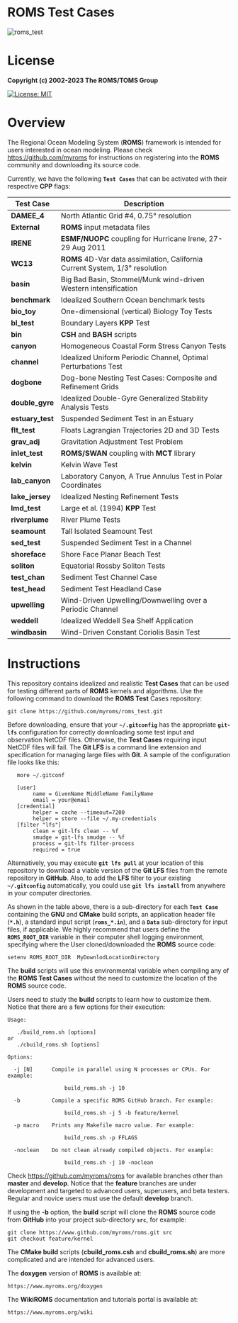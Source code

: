 # **ROMS Test Cases**

![roms_test](https://github.com/myroms/roms_test/assets/23062912/98128120-c5c8-4668-96aa-8ce88b3c947a)

# **License**

**Copyright (c) 2002-2023 The ROMS/TOMS Group**

[![License: MIT](https://img.shields.io/badge/License-MIT-yellow.svg)](https://opensource.org/licenses/MIT)

# Overview

The Regional Ocean Modeling System (**ROMS**) framework is intended for users
interested in ocean modeling. Please check https://github.com/myroms for
instructions on registering into the **ROMS** community and downloading its source
code.

Currently, we have the following **`Test Cases`** that can be activated with
their respective **CPP** flags:

| Test Case |  Description |
| --------- | ------------ |
| **DAMEE_4** | North Atlantic Grid #4, 0.75&deg; resolution |
| **External** | **ROMS** input metadata files |
| **IRENE** | **ESMF/NUOPC** coupling for Hurricane Irene, 27-29 Aug 2011 |
| **WC13** | **ROMS** 4D-Var data assimilation, California Current System, 1/3&deg; resolution |
| **basin** | Big Bad Basin, Stommel/Munk wind-driven Western intensification |
| **benchmark** | Idealized Southern Ocean benchmark tests |
| **bio_toy** | One-dimensional (vertical) Biology Toy Tests |
| **bl_test** | Boundary Layers **KPP** Test |
| **bin** | **CSH** and **BASH** scripts |
| **canyon** | Homogeneous Coastal Form Stress Canyon Tests |
| **channel** | Idealized Uniform Periodic Channel, Optimal Perturbations Test |
| **dogbone** | Dog-bone Nesting Test Cases: Composite and Refinement Grids |
| **double_gyre** | Idealized Double-Gyre Generalized Stability Analysis Tests |
| **estuary_test** | Suspended Sediment Test in an Estuary |
| **flt_test** | Floats Lagrangian Trajectories 2D and 3D Tests |
| **grav_adj** | Gravitation Adjustment Test Problem |
| **inlet_test** | **ROMS/SWAN** coupling with **MCT** library |
| **kelvin** | Kelvin Wave Test |
| **lab_canyon** | Laboratory Canyon, A True Annulus Test in Polar Coordinates |
| **lake_jersey** | Idealized Nesting Refinement Tests |
| **lmd_test** | Large et al. (1994) **KPP** Test |
| **riverplume** | River Plume Tests |
| **seamount** | Tall Isolated Seamount Test |
| **sed_test** | Suspended Sediment Test in a Channel |
| **shoreface** | Shore Face Planar Beach Test |
| **soliton** | Equatorial Rossby Soliton Tests |
| **test_chan** | Sediment Test Channel Case |
| **test_head** | Sediment Test Headland Case |
| **upwelling** | Wind-Driven Upwelling/Downwelling over a Periodic Channel |
| **weddell** | Idealized Weddell Sea Shelf Application |
| **windbasin** | Wind-Driven Constant Coriolis Basin Test |

# Instructions

This repository contains idealized and realistic **Test Cases** that can be used
for testing different parts of **ROMS** kernels and algorithms. Use the following command to download the **ROMS Test** Cases repository:
```
git clone https://github.com/myroms/roms_test.git
```

Before downloading, ensure that your **`~/.gitconfig`** has the appropriate
**`git-lfs`** configuration for correctly downloading some test input and
observation NetCDF files. Otherwise, the **Test Cases** requiring input NetCDF
files will fail. The **Git LFS** is a command line extension and specification
for managing large files with **Git**. A sample of the configuration file looks
like this:
```
   more ~/.gitconf

   [user]
        name = GivenName MiddleName FamilyName
        email = your@email
   [credential]
        helper = cache --timeout=7200
        helper = store --file ~/.my-credentials
   [filter "lfs"]
        clean = git-lfs clean -- %f
        smudge = git-lfs smudge -- %f
        process = git-lfs filter-process
        required = true
```

Alternatively, you may execute **`git lfs pull`** at your location of this
repository to download a viable version of the **Git LFS** files from the
remote repository in **GitHub**. Also, to add the **LFS** filter to your
existing **`~/.gitconfig`** automatically, you could use **`git lfs install`**
from anywhere in your computer directories.

As shown in the table above, there is a sub-directory for each **`Test Case`**
containing the **GNU** and **CMake** build scripts, an application header file
(**`*.h`**), a standard input script (**`roms_*.in`**), and a **`Data`**
sub-directory for input files, if applicable. We highly recommend that users
define the **`ROMS_ROOT_DIR`** variable in their computer shell logging
environment, specifying where the User cloned/downloaded the **ROMS** source code:
```
setenv ROMS_ROOT_DIR  MyDownlodLocationDirectory
```
The **build** scripts will use this environmental variable when compiling any of
the **ROMS Test Cases** without the need to customize the location of the
**ROMS** source code.

Users need to study the **build** scripts to learn how to customize them.
Notice that there are a few options for their execution:

```
Usage:

   ./build_roms.sh [options]
or
   ./cbuild_roms.sh [options]

Options:

  -j [N]      Compile in parallel using N processes or CPUs. For example:

                  build_roms.sh -j 10

  -b          Compile a specific ROMS GitHub branch. For example:

                  build_roms.sh -j 5 -b feature/kernel

  -p macro    Prints any Makefile macro value. For example:

                  build_roms.sh -p FFLAGS

  -noclean    Do not clean already compiled objects. For example:

                  build_roms.sh -j 10 -noclean
```
Check https://github.com/myroms/roms for available branches other than **master**
and **develop**. Notice that the **feature** branches are under development and
targeted to advanced users, superusers, and beta testers. Regular and novice
users must use the default **develop** branch.

If using the **-b** option, the **build** script will clone the **ROMS** source
code from **GitHub** into your project sub-directory **`src`**, for example:
```
git clone https://www.github.com/myroms/roms.git src
git checkout feature/kernel
```
The **CMake build** scripts (**cbuild_roms.csh** and **cbuild_roms.sh**) are more
complicated and are intended for advanced users.

The **doxygen** version of **ROMS** is available at:
```
https://www.myroms.org/doxygen
```
The **WikiROMS** documentation and tutorials portal is available at:
```
https://www.myroms.org/wiki
```
